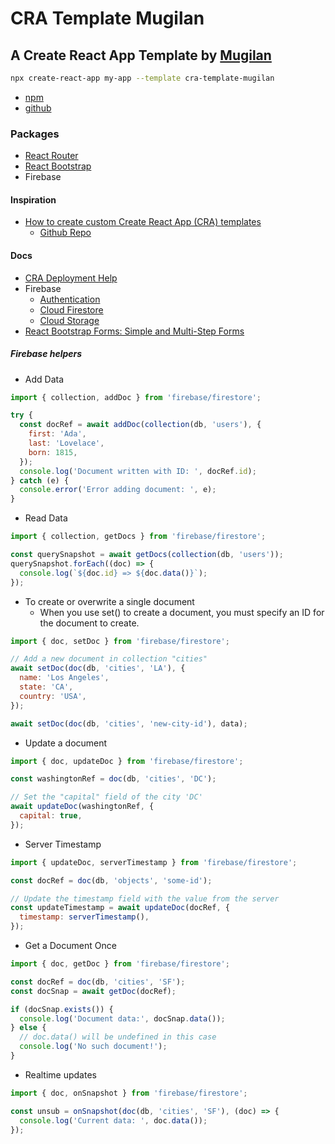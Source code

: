 # CRA Template Mugilan

## A Create React App Template by [Mugilan](https://www.github.com/Mugilan-Codes)

```bash
npx create-react-app my-app --template cra-template-mugilan
```

- [npm](https://www.npmjs.com/package/cra-template-mugilan)
- [github](https://github.com/Mugilan-Codes/cra-template-mugilan)

### Packages

- [React Router](https://reactrouter.com/)
- [React Bootstrap](https://react-bootstrap.github.io/)
- Firebase

#### Inspiration

- [How to create custom Create React App (CRA) templates](https://dev.to/alexandrg/how-to-create-custom-create-react-app-cra-templates-3nca)
  - [Github Repo](https://github.com/alexandr-g/cra-template-typescript-redux)

#### Docs

- [CRA Deployment Help](https://create-react-app.dev/docs/deployment)
- Firebase
  - [Authentication](https://firebase.google.com/docs/auth/web/start)
  - [Cloud Firestore](https://firebase.google.com/docs/firestore/quickstart)
  - [Cloud Storage](https://firebase.google.com/docs/storage/web/start)
- [React Bootstrap Forms: Simple and Multi-Step Forms](https://ordinarycoders.com/blog/article/react-bootstrap-forms)

##### Firebase helpers

- Add Data

```js
import { collection, addDoc } from 'firebase/firestore';

try {
  const docRef = await addDoc(collection(db, 'users'), {
    first: 'Ada',
    last: 'Lovelace',
    born: 1815,
  });
  console.log('Document written with ID: ', docRef.id);
} catch (e) {
  console.error('Error adding document: ', e);
}
```

- Read Data

```js
import { collection, getDocs } from 'firebase/firestore';

const querySnapshot = await getDocs(collection(db, 'users'));
querySnapshot.forEach((doc) => {
  console.log(`${doc.id} => ${doc.data()}`);
});
```

- To create or overwrite a single document
  - When you use set() to create a document, you must specify an ID for the document to create.

```js
import { doc, setDoc } from 'firebase/firestore';

// Add a new document in collection "cities"
await setDoc(doc(db, 'cities', 'LA'), {
  name: 'Los Angeles',
  state: 'CA',
  country: 'USA',
});

await setDoc(doc(db, 'cities', 'new-city-id'), data);
```

- Update a document

```js
import { doc, updateDoc } from 'firebase/firestore';

const washingtonRef = doc(db, 'cities', 'DC');

// Set the "capital" field of the city 'DC'
await updateDoc(washingtonRef, {
  capital: true,
});
```

- Server Timestamp

```js
import { updateDoc, serverTimestamp } from 'firebase/firestore';

const docRef = doc(db, 'objects', 'some-id');

// Update the timestamp field with the value from the server
const updateTimestamp = await updateDoc(docRef, {
  timestamp: serverTimestamp(),
});
```

- Get a Document Once

```js
import { doc, getDoc } from 'firebase/firestore';

const docRef = doc(db, 'cities', 'SF');
const docSnap = await getDoc(docRef);

if (docSnap.exists()) {
  console.log('Document data:', docSnap.data());
} else {
  // doc.data() will be undefined in this case
  console.log('No such document!');
}
```

- Realtime updates

```js
import { doc, onSnapshot } from 'firebase/firestore';

const unsub = onSnapshot(doc(db, 'cities', 'SF'), (doc) => {
  console.log('Current data: ', doc.data());
});
```

